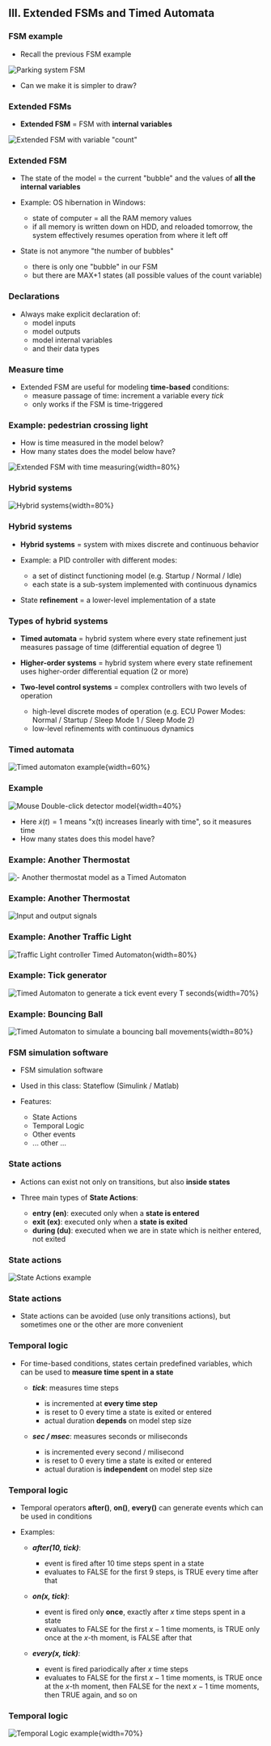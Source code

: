 ## III. Extended FSMs and Timed Automata


### FSM example

- Recall the previous FSM example

![Parking system FSM](fig/Parking_2_FSM.png)

- Can we make it is simpler to draw?

### Extended FSMs

- **Extended FSM** = FSM with **internal variables**

![Extended FSM with variable "count"](fig/Parking_3_Extended.png)

### Extended FSM

- The state of the model = the current "bubble" and the values of **all the internal variables**

- Example: OS hibernation in Windows:
  - state of computer = all the RAM memory values
  - if all memory is written down on HDD, and reloaded tomorrow, the system effectively resumes operation from where it left off

- State is not anymore "the number of bubbles"
  - there is only one "bubble" in our FSM
  - but there are MAX+1 states (all possible values of the count variable)

### Declarations

- Always make explicit declaration of:
  - model inputs
  - model outputs
  - model internal variables
  - and their data types
  
### Measure time

- Extended FSM are useful for modeling **time-based** conditions:
  - measure passage of time: increment a variable every *tick*
  - only works if the FSM is time-triggered

### Example: pedestrian crossing light

- How is time measured in the model below?
- How many states does the model below have?

![Extended FSM with time measuring [^ExtFSMtime]](fig/ExtFSM_PedestrianCrossing.png){width=80%}

[^ExtFSMtime]: image from Seshia' slides

### Hybrid systems

![Hybrid systems [^HybridSystems]](fig/ExtFSM_HybridSystems.png){width=80%}

[^HybridSystems]: image from Seshia' slides

### Hybrid systems

- **Hybrid systems** = system with mixes discrete and continuous behavior

- Example: a PID controller with different modes:
  - a set of distinct functioning model (e.g. Startup / Normal / Idle)
  - each state is a sub-system implemented with continuous dynamics
  
- State **refinement** = a lower-level implementation of a state

### Types of hybrid systems

- **Timed automata**  = hybrid system where every state refinement just measures passage of time (differential equation of degree 1)

- **Higher-order systems** = hybrid system where every state refinement uses higher-order differential equation (2 or more)

- **Two-level control systems** = complex controllers with two levels of operation
  - high-level discrete modes of operation (e.g. ECU Power Modes: Normal / Startup / Sleep Mode 1 / Sleep Mode 2)
  - low-level refinements with continuous dynamics
  
### Timed automata  

![Timed automaton example [^TimedAutomaton]](fig/ExtFSM_TimedAutomata.png){width=60%}

[^TimedAutomaton]: image from Seshia' slides

### Example

![Mouse Double-click detector model [^ExtDblClick]](fig/ExtFSM_MouseDoubleClickDetector.png){width=40%}

[^ExtDblClick]: image from Seshia' slides

- Here $\dot{x}(t) = 1$ means "x(t) increases linearly with time", so it measures time
- How many states does this model have?

### Example: Another Thermostat

![- Another thermostat model as a Timed Automaton [^AnothTherm]](fig/ExtFSM_TimedAutomata_Thermostat_1.png)

[^AnothTherm]: image from Seshia' slides

### Example: Another Thermostat

![ Input and output signals [^AnothTherm2]](fig/ExtFSM_TimedAutomata_Thermostat_2.png)

[^AnothTherm2]: image from Seshia' slides

### Example: Another Traffic Light

![Traffic Light controller Timed Automaton [^AnothTrafL]](fig/ExtFSM_TimedAutomata_TrafficLight.png){width=80%}

[^AnothTrafL]: image from Seshia' slides

### Example: Tick generator

![Timed Automaton to generate a *tick* event every T seconds [^TickGen]](fig/ExtFSM_TimedAutomata_TickGenerator.png){width=70%}

[^TickGen]: image from Seshia' slides

### Example: Bouncing Ball

![Timed Automaton to simulate a bouncing ball movements [^BouncingBall]](fig/ExtFSM_TimedAutomata_BouncingBall.png){width=80%}

[^BouncingBall]: image from Seshia' slides

### FSM simulation software

- FSM simulation software

- Used in this class: Stateflow (Simulink / Matlab)

- Features:
  
  - State Actions
  - Temporal Logic
  - Other events
  - ... other ...
  
### State actions

- Actions can exist not only on transitions, but also **inside states**

- Three main types of **State Actions**:

  - **entry (en)**:  executed only when a **state is entered**
  - **exit (ex)**:   executed only when a **state is exited**
  - **during (du)**: executed when we are in state which is neither entered, not exited

### State actions

![State Actions example [^StateAct]](fig/Stateflow_StateActions.png)

[^StateAct]: image from Matlab docs

### State actions

- State actions can be avoided (use only transitions actions), 
but sometimes one or the other are more convenient

### Temporal logic

- For time-based conditions, states certain predefined variables, 
which can be used to **measure time spent in a state**

  - ***tick***: measures time steps
    - is incremented at **every time step**
    - is reset to 0 every time a state is exited or entered
    - actual duration **depends** on model step size
 
    
  - ***sec / msec***: measures seconds or miliseconds
    - is incremented every second / milisecond    
    - is reset to 0 every time a state is exited or entered
    - actual duration is **independent** on model step size

### Temporal logic

- Temporal operators **after()**, **on()**, **every()**
can generate events which can be used in conditions

- Examples:
  - ***after(10, tick)***: 
    - event is fired after 10 time steps spent in a state
    - evaluates to FALSE for the first 9 steps, is TRUE every time after that
    
  - ***on(x, tick)***:
    - event is fired only **once**, exactly after $x$ time steps spent in a state
    - evaluates to FALSE for the first $x-1$ time moments, is TRUE only once at the $x$-th moment, is FALSE after that

  - ***every(x, tick)***:
    - event is fired pariodically after $x$ time steps
    - evaluates to FALSE for the first $x-1$ time moments, is TRUE once at the $x$-th moment, 
    then FALSE for the next $x-1$ time moments, then TRUE again, and so on
    
### Temporal logic

![Temporal Logic example [^TempLogic]](fig/Stateflow_TemporalLogic.png){width=70%}

[^TempLogic]: image from Matlab docs
